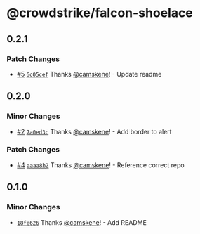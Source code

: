 # @crowdstrike/falcon-shoelace

## 0.2.1

### Patch Changes

- [#5](https://github.com/CrowdStrike/falcon-shoelace/pull/5) [`6c05cef`](https://github.com/CrowdStrike/falcon-shoelace/commit/6c05cef5535f1d1379c44188d3e8319160325569) Thanks [@camskene](https://github.com/camskene)! - Update readme

## 0.2.0

### Minor Changes

- [#2](https://github.com/CrowdStrike/falcon-shoelace/pull/2) [`7a0ed3c`](https://github.com/CrowdStrike/falcon-shoelace/commit/7a0ed3c838111ef0f4c3755f9fc53c0ac947f5c2) Thanks [@camskene](https://github.com/camskene)! - Add border to alert

### Patch Changes

- [#4](https://github.com/CrowdStrike/falcon-shoelace/pull/4) [`aaaa8b2`](https://github.com/CrowdStrike/falcon-shoelace/commit/aaaa8b28ed1b321a996bbf7f53d692a024e22299) Thanks [@camskene](https://github.com/camskene)! - Reference correct repo

## 0.1.0

### Minor Changes

- [`18fe626`](https://github.com/CrowdStrike/falcon-shoelace/commit/18fe626776b4ba109a8e608aa3293d8bd5fae6b4) Thanks [@camskene](https://github.com/camskene)! - Add README

